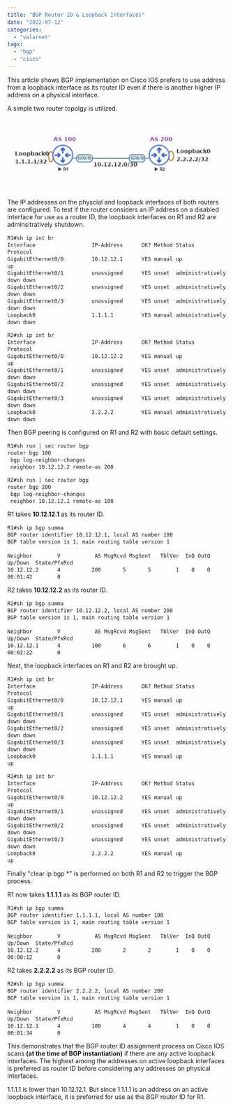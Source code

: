 ```yaml
---
title: "BGP Router ID & Loopback Interfaces"
date: "2022-07-12"
categories: 
  - "valarnet"
tags: 
  - "bgp"
  - "cisco"
---
```

This article shows BGP implementation on Cisco IOS prefers to use address from a loopback interface as its router ID even if there is another higher IP address on a physical interface.

A simple two router topolgy is utilized.

![](/static/img/bgp-router-id-loopback.png)

The IP addresses on the physcial and loopback interfaces of both routers are configured.
To test if the router considers an IP address on a disabled interface for use as a router ID, the loopback interfaces on R1 and R2 are adminsitratively shutdown.
```
R1#sh ip int br
Interface                  IP-Address      OK? Method Status                Protocol
GigabitEthernet0/0         10.12.12.1      YES manual up                    up
GigabitEthernet0/1         unassigned      YES unset  administratively down down
GigabitEthernet0/2         unassigned      YES unset  administratively down down
GigabitEthernet0/3         unassigned      YES unset  administratively down down
Loopback0                  1.1.1.1         YES manual administratively down down
```
```
R2#sh ip int br
Interface                  IP-Address      OK? Method Status                Protocol
GigabitEthernet0/0         10.12.12.2      YES manual up                    up
GigabitEthernet0/1         unassigned      YES unset  administratively down down
GigabitEthernet0/2         unassigned      YES unset  administratively down down
GigabitEthernet0/3         unassigned      YES unset  administratively down down
Loopback0                  2.2.2.2         YES manual administratively down down
```

Then BGP peering is configured on R1 and R2 with basic default settings.
```
R1#sh run | sec router bgp
router bgp 100
 bgp log-neighbor-changes
 neighbor 10.12.12.2 remote-as 200
```
```
R2#sh run | sec router bgp
router bgp 200
 bgp log-neighbor-changes
 neighbor 10.12.12.1 remote-as 100
```
R1 takes **10.12.12.1** as its router ID.
```
R1#sh ip bgp summa
BGP router identifier 10.12.12.1, local AS number 100
BGP table version is 1, main routing table version 1

Neighbor        V           AS MsgRcvd MsgSent   TblVer  InQ OutQ Up/Down  State/PfxRcd
10.12.12.2      4          200       5       5        1    0    0 00:01:42        0
```
R2 takes **10.12.12.2** as its router ID.
```
R2#sh ip bgp summa
BGP router identifier 10.12.12.2, local AS number 200
BGP table version is 1, main routing table version 1

Neighbor        V           AS MsgRcvd MsgSent   TblVer  InQ OutQ Up/Down  State/PfxRcd
10.12.12.1      4          100       6       6        1    0    0 00:02:22        0
```
Next, the loopback interfaces on R1 and R2 are brought up.
```
R1#sh ip int br
Interface                  IP-Address      OK? Method Status                Protocol
GigabitEthernet0/0         10.12.12.1      YES manual up                    up
GigabitEthernet0/1         unassigned      YES unset  administratively down down
GigabitEthernet0/2         unassigned      YES unset  administratively down down
GigabitEthernet0/3         unassigned      YES unset  administratively down down
Loopback0                  1.1.1.1         YES manual up                    up
```
```
R2#sh ip int br
Interface                  IP-Address      OK? Method Status                Protocol
GigabitEthernet0/0         10.12.12.2      YES manual up                    up
GigabitEthernet0/1         unassigned      YES unset  administratively down down
GigabitEthernet0/2         unassigned      YES unset  administratively down down
GigabitEthernet0/3         unassigned      YES unset  administratively down down
Loopback0                  2.2.2.2         YES manual up                    up
```
Finally "clear ip bgp *" is performed on both R1 and R2 to trigger the BGP process.

R1 now takes **1.1.1.1** as its BGP router ID.
```
R1#sh ip bgp summa
BGP router identifier 1.1.1.1, local AS number 100
BGP table version is 1, main routing table version 1

Neighbor        V           AS MsgRcvd MsgSent   TblVer  InQ OutQ Up/Down  State/PfxRcd
10.12.12.2      4          200       2       2        1    0    0 00:00:12        0
```
R2 takes **2.2.2.2** as its BGP router ID.
```
R2#sh ip bgp summa
BGP router identifier 2.2.2.2, local AS number 200
BGP table version is 1, main routing table version 1

Neighbor        V           AS MsgRcvd MsgSent   TblVer  InQ OutQ Up/Down  State/PfxRcd
10.12.12.1      4          100       4       4        1    0    0 00:01:34        0
```
This demonstrates that the BGP router ID assignment process on Cisco IOS scans **(at the time of BGP instantiation)** if there are any active loopback interfaces. The highest among the addresses on active loopback interfaces is preferred as router ID before considering any addresses on physical interfaces.

1.1.1.1 is lower than 10.12.12.1. But since 1.1.1.1 is an address on an active loopback interface, it is preferred for use as the BGP router ID for R1.




